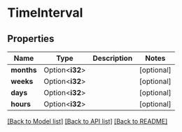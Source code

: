 # TimeInterval

## Properties

Name | Type | Description | Notes
------------ | ------------- | ------------- | -------------
**months** | Option<**i32**> |  | [optional]
**weeks** | Option<**i32**> |  | [optional]
**days** | Option<**i32**> |  | [optional]
**hours** | Option<**i32**> |  | [optional]

[[Back to Model list]](../README.md#documentation-for-models) [[Back to API list]](../README.md#documentation-for-api-endpoints) [[Back to README]](../README.md)


